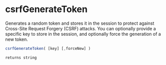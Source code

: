 # csrfGenerateToken

Generates a random token and stores it in the session to protect against Cross-Site Request Forgery (CSRF) attacks. You can optionally provide a specific key to store in the session, and optionally force the generation of a new token.

```javascript
csrfGenerateToken( [key] [,forceNew] )
```

```javascript
returns string
```
